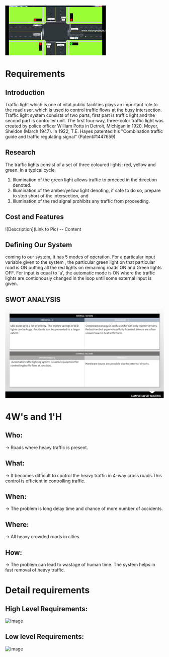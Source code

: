 


![Banner](https://github.com/ogiralasaivaishnavi/ltts_miniproject/blob/master/Requirements/four_way_traffic_control.jpg)

# Requirements
## Introduction
 Traffic light which is one of vital public facilities plays an important role to the road user, which is used to control traffic flows at the busy intersection.
 Traffic light system consists of two parts, first part is traffic light and the second part is controller unit. 
 The first four-way, three-color traffic light was created by police officer William Potts in Detroit, Michigan in 1920. Moyer, Sheldon (March 1947). In 1922, T.E. Hayes patented his "Combination traffic guide and traffic regulating signal" (Patent#1447659)                     

## Research
The traffic lights consist of a set of three coloured lights: red, yellow and green. 
In a typical cycle, 
1. Illumination of the green light allows traffic to proceed in the direction denoted.
2. Illumination of the amber/yellow light denoting, if safe to do so, prepare to stop short of the intersection, and 
3. Illumination of the red signal prohibits any traffic from proceeding. 
## Cost and Features
![Description](Link to Pic)
-- Content 
## Defining Our System
coming to our system, it has 5 modes of operation. For a particular input variable given to the system , the particular green light on that particular road is ON putting all the red lights on remaining roads ON and Green lights OFF. 
For input is equal to 'a', the automatic mode is ON where the traffic lights are contionously changed in the loop until some external input is given.
## SWOT ANALYSIS
![SWOT-Sample](https://github.com/ogiralasaivaishnavi/ltts_miniproject/blob/master/Requirements/swot%20analysis.png)



# 4W&#39;s and 1&#39;H

## Who:

-> Roads where heavy traffic is present. 

## What:

-> It becomes difficult to control the heavy traffic in 4-way cross roads.This control is efficient in controlling traffic.

## When:

-> The problem is long delay time and chance of more number of accidents.

## Where:

-> All heavy crowded roads in cities.

## How:

-> The problem can lead to wastage of human time. The system helps in fast removal of heavy traffic.

# Detail requirements
## High Level Requirements:
![image](https://user-images.githubusercontent.com/82207640/114269727-2bd8df00-9a26-11eb-8deb-9ff7d8f81f3c.png)




##  Low level Requirements:

![image](https://user-images.githubusercontent.com/82207640/114269754-4317cc80-9a26-11eb-8bd5-5f2254851952.png)

